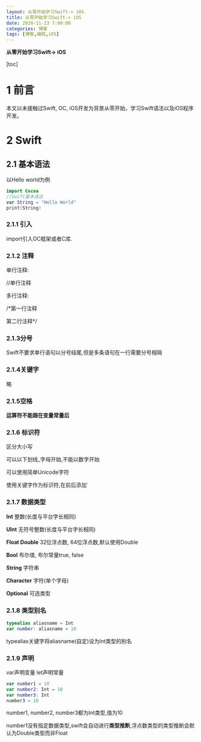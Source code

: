 ```yaml
---
layout: 从零开始学习Swift-> iOS
title: 从零开始学习Swift-> iOS
date: 2020-11-23 7:00:00
categories: 博客
tags: [博客,编程,iOS]
---
```


**从零开始学习Swift-> iOS**
<!-- more -->

[toc]

<!-- toc -->

# 1 前言

本文以未接触过Swift, OC, iOS开发为背景从零开始，学习Swift语法以及iOS程序开发。

# 2 Swift

## 2.1 基本语法

以Hello world为例

```swift
import Cocoa
//Swift基本语法
var String = "Hello World"
print(String)
```

### 2.1.1 引入

import引入OC框架或者C库.



### 2.1.2 注释

单行注释:

//单行注释

多行注释:

/*第一行注释

第二行注释*/



### 2.1.3分号

Swift不要求单行语句以分号结尾,但是多条语句在一行需要分号相隔



### 2.1.4关键字

略


### 2.1.5空格

**运算符不能跟在变量常量后**



### 2.1.6 标识符

区分大小写

可以以下划线_字母开始,不能以数字开始

可以使用简单Unicode字符

使用关键字作为标识符,在前后添加`



### 2.1.7 数据类型 

**Int** 整数(长度与平台字长相同)

**UInt** 无符号整数(长度与平台字长相同)

**Float Double** 32位浮点数, 64位浮点数,默认使用Double

**Bool** 布尔值, 布尔常量true, false

**String** 字符串

**Character** 字符(单个字母)

**Optional** 可选类型



### 2.1.8 类型别名

```swift
typealias aliasname = Int
var number: aliasname = 10
```

typealias关键字将aliasname(自定)设为Int类型的别名



### 2.1.9 声明

var声明变量 let声明常量

```swift
var number1 = 10
var number2: Int = 10
var number3: Int
number3 = 10

```

number1, number2, number3都为Int类型,值为10

number1没有指定数据类型,swift会自动进行**类型推断**,浮点数类型的类型推断会默认为Double类型而非Float



